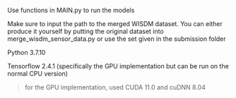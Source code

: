 Use functions in MAIN.py to run the models

Make sure to input the path to the merged WISDM dataset.
You can either produce it yourself by putting the original dataset into merge_wisdm_sensor_data.py or use the set given in the submission folder

Python 3.7.10

Tensorflow 2.4.1 (specifically the GPU implementation but can be run on the normal CPU version)
> for the GPU implementation, used CUDA 11.0 and cuDNN 8.04